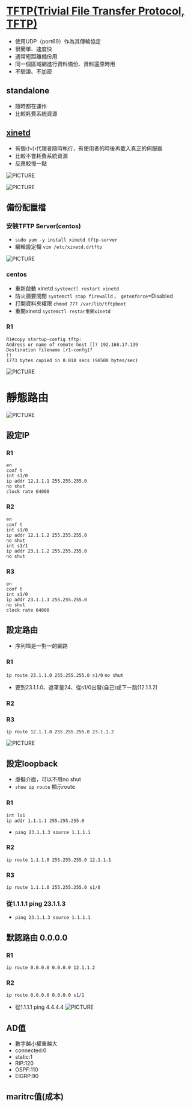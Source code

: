 # [TFTP(Trivial File Transfer Protocol, TFTP)](http://blog.itist.tw/2016/09/install-a-tftp-server-on-centos-7.html)
* 使用UDP（port69）作為其傳輸協定
* 很簡單、速度快
* 通常短距離備份用
* 同一個區域網進行資料備份、資料還原時用
* 不驗證、不加密
## standalone
* 隨時都在運作
* 比較耗費系統資源

## [xinetd](https://www.itread01.com/content/1531057317.html)
* 有個小小代理者隨時執行，有使用者的時後再載入真正的伺服器
* 比較不會耗費系統資源
* 反應較慢一點

![PICTURE](https://github.com/victor0520/cisco/blob/main/bitmap/1005-1.png)

![PICTURE](https://github.com/victor0520/cisco/blob/main/bitmap/1005-2.png)
## 備份配置檔
### 安裝TFTP Server(centos)
* `sudo yum -y install xinetd tftp-server`
* 編輯設定檔 `vim /etc/xinetd.d/tftp`

![PICTURE](https://github.com/victor0520/cisco/blob/main/bitmap/1005-3.png)
### centos
* 重新啟動 xinetd `systemctl restart xinetd`
* 防火牆要關閉 `systemctl stop firewalld` 、 `getenforce`=Disabled
* 打開資料夾權限 `chmod 777 /var/lib/tftpboot`
* 重開xinetd `systemctl restar重開xinetd`
### R1
```
R1#copy startup-config tftp:
Address or name of remote host []? 192.168.17.139
Destination filename [r1-confg]?
!!
1773 bytes copied in 0.018 secs (98500 bytes/sec)
```

![PICTURE](https://github.com/victor0520/cisco/blob/main/bitmap/1005-4.png)

# 靜態路由

![PICTURE](https://github.com/victor0520/cisco/blob/main/bitmap/1005-5.png)
## 設定IP
### R1
```
en
conf t
int s1/0
ip addr 12.1.1.1 255.255.255.0
no shut
clock rate 64000
```
### R2
```
en
conf t
int s1/0
ip addr 12.1.1.2 255.255.255.0
no shut
int s1/1
ip addr 23.1.1.2 255.255.255.0
no shut
```
### R3
```
en
conf t
int s1/0
ip addr 23.1.1.3 255.255.255.0
no shut
clock rate 64000
```
## 設定路由
* 序列埠是一對一的網路
### R1
`ip route 23.1.1.0 255.255.255.0 s1/0` 
`no shut`
* 要到23.1.1.0、遮罩是24、從s1/0出發(自己)或下一跳(12.1.1.2)
### R2

### R3
`ip route 12.1.1.0 255.255.255.0 23.1.1.2` 

![PICTURE](https://github.com/victor0520/cisco/blob/main/bitmap/1005-6.png)

## 設定loopback
* 虛擬介面，可以不用no shut
* `show ip route` 顯示route
### R1
```
int lo1
ip addr 1.1.1.1 255.255.255.0
```
* `ping 23.1.1.3 source 1.1.1.1`
### R2
`ip route 1.1.1.0 255.255.255.0 12.1.1.1`
### R3
`ip route 1.1.1.0 255.255.255.0 s1/0`
### 從1.1.1.1 ping 23.1.1.3
* `ping 23.1.1.3 source 1.1.1.1`

## 默認路由 0.0.0.0
### R1
`ip route 0.0.0.0 0.0.0.0 12.1.1.2`

### R2
`ip route 0.0.0.0 0.0.0.0 s1/1`

* 從1.1.1.1 ping 4.4.4.4
![PICTURE](https://github.com/victor0520/cisco/blob/main/bitmap/1005-7.png)

## AD值
* 數字越小權重越大
* connected:0
* static:1
* RIP:120
* OSPF:110
* EIGRP:90
## maritrc值(成本)

